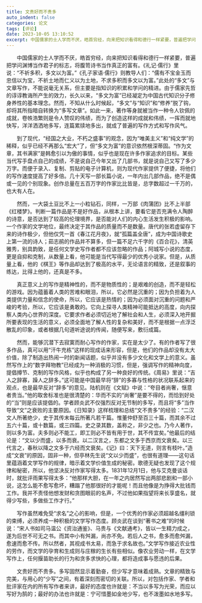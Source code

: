 ```yaml
---
title: 文贵好而不贵多
auto_indent: false
categories: 论文
tags: [评论]
date: 2023-10-05 13:10:52
excerpt: 中国儒家的士人学而不厌，皓首穷经，向来把知识看得和德行一样紧要，普遍把学问渊博当作君子的标志，将腹笥诗书当作真正的富有。《礼记·儒行》里说：“不祈多积，多文以为富。”《孔子家语·儒行》则教导人们：“儒有不宝金玉而忠信以为宝，不祈土地而仁义以为土地，不求多积而多文以为富。”此处的“多文”与文章写作，不能说毫无关系，但主要是指知识的积累和学问的精进。由于儒家先哲的谆谆教诲所产生的效力，长久以来，“多文为富”已经凝定为中国古代知识分子修身养性的基本理念。然而，不知从什么时候起，“多文”与“知识”和“修养”脱了钩，却将其所指暗自转换为“多写文章”。如此一来，著作等身就被当作一种令人钦佩的成就，卷帙浩繁则是令人赞叹的伟绩，而为了创造这样的成就和伟绩，一挥而就地快写，洋洋洒洒地多写，连篇累牍地多出，就成了普遍的写作方式和写作风气。
---
```

　　中国儒家的士人学而不厌，皓首穷经，向来把知识看得和德行一样紧要，普遍把学问渊博当作君子的标志，将腹笥诗书当作真正的富有。《礼记·儒行》里说：“不祈多积，多文以为富。”《孔子家语·儒行》则教导人们：“儒有不宝金玉而忠信以为宝，不祈土地而仁义以为土地，不求多积而多文以为富。”此处的“多文”与文章写作，不能说毫无关系，但主要是指知识的积累和学问的精进。由于儒家先哲的谆谆教诲所产生的效力，长久以来，“多文为富”已经凝定为中国古代知识分子修身养性的基本理念。然而，不知从什么时候起，“多文”与“知识”和“修养”脱了钩，却将其所指暗自转换为“多写文章”。如此一来，著作等身就被当作一种令人钦佩的成就，卷帙浩繁则是令人赞叹的伟绩，而为了创造这样的成就和伟绩，一挥而就地快写，洋洋洒洒地多写，连篇累牍地多出，就成了普遍的写作方式和写作风气。

　　到了现代，“经国之大业，不朽之盛事”的观念，因为“唯美主义”和“纯文学”的稀释，似乎已经不再那么“宏大”了，但“多文为富”的意识依然根深蒂固。“作为文章，其书满家”是韩愈引以为傲的事情，似乎也是现在许多作家追求的目标。某些当代写手盘点自己的成绩，不是说自己今年又出了几部书，就是说自己又写了多少万字。而便于录入、复制、剪贴的电子计算机，则为现代作家提供了便捷，将他们的写作速度提高了好多倍。几十天写一部长篇小说，一年内出几部作品，绝不是偶或一见的个别现象。创作总量在五百万字的作家比比皆是，总字数超过一千万的，也大有人在。

　　然而，一大袋土豆比不上一小粒钻石，同样，一万部《肉蒲团》比不上半部《红楼梦》。判断一篇作品是不是好作品，从根本上讲，要看它是否充满令人陶醉的诗意，是否达到了较高的伦理境界，是否能对人们的内心生活发生积极的影响。一个作家的文学地位，最终决定于其作品的质量而不是数量。唐代的张若虚留存下来的诗作极少，但他仅凭一首《春江花月夜》，就“孤篇盖全唐”，成为中国诗歌史上第一流的诗人；茹志鹃的作品并不算多，但一篇不足六千字的《百合花》，清英雅秀，别具韵致，是任何文学史写作者都不应该忽略的作品；阿城写小说的态度，更是自抑和克制，从数量上看，他可能是当代写得最少的优秀小说家。但是，从质量上看，他的《棋王》等作品却达到了极高的水平，无论语言的精致，还是叙事的练达，比得上他的，还真是不多。

　　真正意义上的写作是精神性的，而不是物质性的；是艰难的创造，而不是轻松的游戏。因为蕴蓄着人类的苦难和眼泪，所以，它必然是沉重的；因为负担着为人类提供力量和信念的使命，所以，它应该是热情的；因为必须面对沉重的问题和严峻的考验，所以，它应该是勇敢的。它向上探寻人类精神可能抵达的高度，向内探察人类内心世界的深度。它要求作者必须切近地了解社会和人生，必须深入地开掘所要表现的生活的意义，必须全面地了解人性的复杂和美好，而不是根据一点浮泛散乱的印象，或者根据几句道听途说的传闻，随便写来，敷衍成篇。

　　然而，能够沉潜下去寂寞而耐心写作的作家，实在是太少了。有的作者写了很多作品，真可以用“汗牛充栋”这样的现成话来形容，但是，他们的作品却没有太大价值，除了制造出热闹一时的新闻话题，似乎并没有多少文化和文学上的意义。虽然写作上的“数字拜物教”已经成为一种消极的习惯，但是，强调写作的精神向度，提倡撙节、克制的写作风格，似乎也构成了另一种良好的传统。《周易》里说：“吉人之辞寡，躁人之辞多。”这可能是中国最早将“辞”的多寡与性格的状况联系起来的观点，也是最早反对“辞多”的意见。陆机则在《文赋》中说：“夸目者尚奢，惬意者贵当。”他的取舍标准也是很清楚的：华而不实的“尚奢”是要不得的，而恰到好处的“当”则是应该提倡的。学者顾炎武不仅强烈反对无节制的多写，而且将“多”当作导致“文”之衰败的主要原因。《日知录》这样梳理和总结“文不贵多”的经验：“二汉文人所著绝少，史于其传末每云所著凡若干篇。惟董仲舒至百三十篇，而其余不过五六十篇，或十数篇，或三四篇。史之录其数，盖称之，非少之也。乃今人著作，则以多为富。夫多则必不能工，即工则必不皆有用于世，其不传宜矣。”他最后的结论是：“文以少而盛，以多而衰。以二汉言之，东都之文多于西京而文衰矣。以三代言之，春秋以降之文多于六经而文衰矣。《记》曰：天下无道，则言有枝叶。”造成“文衰”的原因，固非一种，但亭林先生说“文以少而盛”，也很有道理——这句话里蕴涵着文学写作的规律，暗示着文学价值生成的秘密。歌德无疑也发现了这个规律和秘密，所以，他坚决反对作家写得太多。1831年12月1日，他与艾克曼谈话时，就批评雨果写得太多：“他那样大胆，在一年之内居然写出两部悲剧和一部小说，这怎么能不愈写愈坏，糟蹋了他那很好的才能呢！而且他像是为挣得大批钱而工作。我并不责怪他想发财和贪图眼前的名声，不过他如果指望将来长享盛名，就得少写些，多做些工作才行。”

　　写作虽然难免受“求名”之心的影响，但是，一个优秀的作家必须超越名缰利锁的束缚，必须养成一种积极的文学写作态度。顾炎武在谈到“著书之难”的时候说：“宋人书如司马温公《资治通鉴》、马贵与《文献通考》，皆以一生精力成之，遂为后世不可无之书。而其中小有舛漏，尚亦不免。若后人之书，愈多而愈舛漏，愈速而愈不传。所以然者，其视成书太易，而急于求名故也。”文学写作接近农业性的劳作，而文学的孕育和生成则与庄稼的生长有些相似。像农业劳动一样，在文学写作上，任何揠苗助长的行为和贪多求快的心理，都将造成事与愿违的后果。

　　文贵好而不贵多。多写固然显示着勤奋，但少写才意味着成熟。文章的精致与完美，与用心的“少写”之间，有着深刻而密切的关联。所以，对包括作家、学者和批评家在内的所有写作者来讲，最好的态度也许就是：不当以多写为光荣，而应以写好为鹄的；最好的办法也许就是：宁可惜墨如金地少写，也不泼墨如水地多写。
